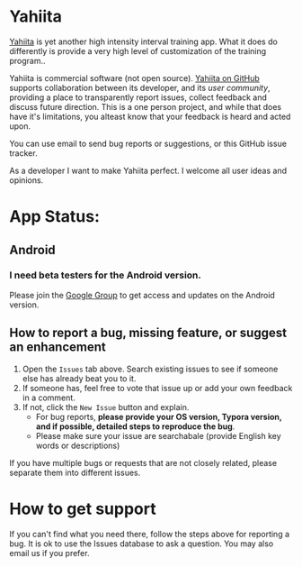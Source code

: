 # Yahiita


[Yahiita](https://github.com/prototexh/yahiita) is yet another high intensity interval training app. What it does do differently is provide a very high level of customization of the training program..

Yahiita is commercial software (not open source). [Yahiita on GitHub](https://github.com/prototexh/yahiita) supports collaboration between its developer, and its *user community*, providing a place to transparently report issues, collect feedback and discuss future direction. This is a one person project, and while that does have it's limitations, you alteast know that your feedback is heard and acted upon.

You can use email to send bug reports or suggestions, or this GitHub issue tracker. 

As a developer I want to make Yahiita perfect. I welcome all user ideas and opinions.

# App Status:
## Android
### I need **beta testers** for the Android version.
Please join the [Google Group](https://groups.google.com/g/prototexh/) to get access and updates on the Android version.

## How to report a bug, missing feature, or suggest an enhancement

1. Open the `Issues` tab above. Search existing issues to see if someone else has already beat you to it. 
2. If someone has, feel free to vote that issue up or add your own feedback in a comment.
3. If not, click the `New Issue` button and explain. 
   -  For bug reports, **please provide your OS version, Typora version, and if possible, detailed steps to reproduce the bug**.
   -  Please make sure your issue are searchabale (provide English key words or descriptions)

If you have multiple bugs or requests that are not closely related, please separate them into different issues.

# How to get support

If you can't find what you need there, follow the steps above for reporting a bug. It is ok to use the Issues database to ask a question. You may also email us if you prefer.